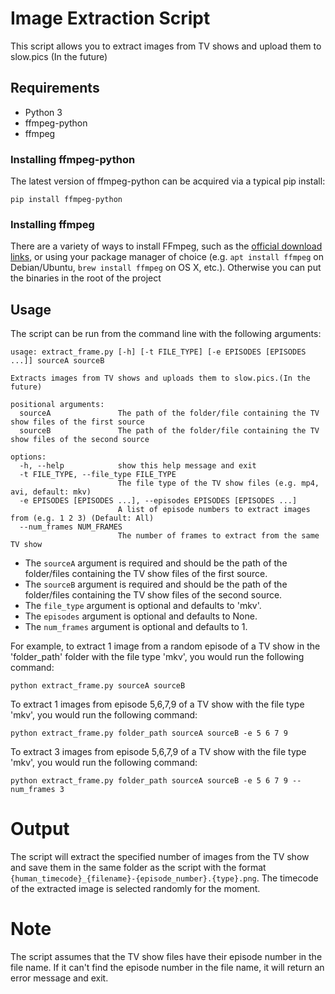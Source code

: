 # Image Extraction Script
This script allows you to extract images from TV shows and upload them to slow.pics (In the future)

## Requirements
- Python 3
- ffmpeg-python
- ffmpeg

### Installing ffmpeg-python
The latest version of ffmpeg-python can be acquired via a typical pip install:
```
pip install ffmpeg-python
```

### Installing ffmpeg

There are a variety of ways to install FFmpeg, such as the [official download links](https://ffmpeg.org/download.html), or using your package manager of choice (e.g. `apt install ffmpeg` on Debian/Ubuntu, `brew install ffmpeg` on OS X, etc.).
Otherwise you can put the binaries in the root of the project


## Usage
The script can be run from the command line with the following arguments:

```
usage: extract_frame.py [-h] [-t FILE_TYPE] [-e EPISODES [EPISODES ...]] sourceA sourceB

Extracts images from TV shows and uploads them to slow.pics.(In the future)

positional arguments:
  sourceA               The path of the folder/file containing the TV show files of the first source
  sourceB               The path of the folder/file containing the TV show files of the second source

options:
  -h, --help            show this help message and exit
  -t FILE_TYPE, --file_type FILE_TYPE
                        The file type of the TV show files (e.g. mp4, avi, default: mkv)
  -e EPISODES [EPISODES ...], --episodes EPISODES [EPISODES ...]
                        A list of episode numbers to extract images from (e.g. 1 2 3) (Default: All)
  --num_frames NUM_FRAMES
                        The number of frames to extract from the same TV show
```

- The `sourceA` argument is required and should be the path of the folder/files containing the TV show files of the first source.
- The `sourceB` argument is required and should be the path of the folder/files containing the TV show files of the second source. 
- The `file_type` argument is optional and defaults to 'mkv'.
- The `episodes` argument is optional and defaults to None.
- The `num_frames` argument is optional and defaults to 1.

For example, to extract 1 image from a random episode of a TV show in the 'folder_path' folder with the file type 'mkv', you would run the following command:
```
python extract_frame.py sourceA sourceB
```

To extract 1 images from episode 5,6,7,9 of a TV show with the file type 'mkv', you would run the following command:
```
python extract_frame.py folder_path sourceA sourceB -e 5 6 7 9
```

To extract 3 images from episode 5,6,7,9 of a TV show with the file type 'mkv', you would run the following command:
```
python extract_frame.py folder_path sourceA sourceB -e 5 6 7 9 --num_frames 3
```

# Output
The script will extract the specified number of images from the TV show and save them in the same folder as the script with the format `{human_timecode}_{filename}-{episode_number}.{type}.png`. 
The timecode of the extracted image is selected randomly for the moment.

# Note
The script assumes that the TV show files have their episode number in the file name. If it can't find the episode number in the file name, it will return an error message and exit.